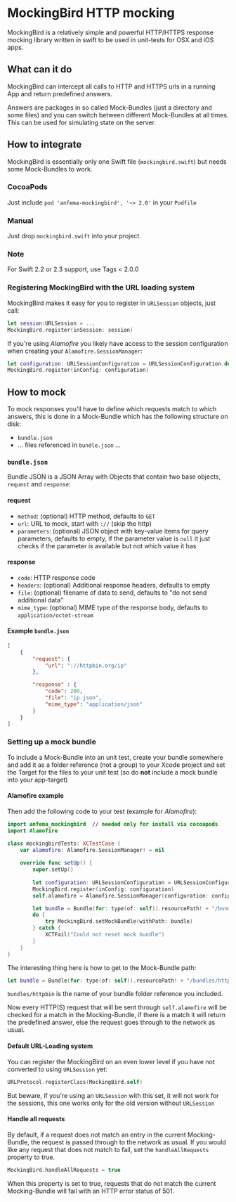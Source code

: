 # MockingBird HTTP mocking

MockingBird is a relatively simple and powerful HTTP/HTTPS response mocking library written in swift to be used in unit-tests for OSX and iOS apps.

## What can it do

MockingBird can intercept all calls to HTTP and HTTPS urls in a running App and return predefined answers.

Answers are packages in so called Mock-Bundles (just a directory and some files) and you can switch between different Mock-Bundles at all times. This can be used for simulating state on the server.

## How to integrate

MockingBird is essentially only one Swift file (`mockingbird.swift`) but needs some Mock-Bundles to work.

### CocoaPods

Just include `pod 'anfema-mockingbird', '~> 2.0'` in your `Podfile`

### Manual

Just drop `mockingbird.swift` into your project.

### Note

For Swift 2.2 or 2.3 support, use Tags < 2.0.0

### Registering MockingBird with the URL loading system

MockingBird makes it easy for you to register in `URLSession` objects, just call:

~~~swift
let session:URLSession = ...
MockingBird.register(inSession: session)
~~~

If you're using _Alamofire_ you likely have access to the session configuration when creating your `Alamofire.SessionManager`:

~~~swift
let configuration: URLSessionConfiguration = URLSessionConfiguration.default
MockingBird.register(inConfig: configuration)
~~~

## How to mock

To mock responses you'll have to define which requests match to which answers, this is done in a Mock-Bundle which has the following structure on disk:

- `bundle.json`
- ... files referenced in `bundle.json` ...

### `bundle.json`

Bundle JSON is a JSON Array with Objects that contain two base objects, `request` and `response`:

#### request

- `method`: (optional) HTTP method, defaults to `GET`
- `url`: URL to mock, start with `://` (skip the http)
- `parameters`: (optional) JSON object with key-value items for query parameters, defaults to empty, if the parameter value is `null` it just checks if the parameter is available but not which value it has

#### response

- `code`: HTTP response code
- `headers`: (optional) Additional response headers, defaults to empty
- `file`: (optional) filename of data to send, defaults to "do not send additional data"
- `mime_type`: (optional) MIME type of the response body, defaults to `application/octet-stream`

#### Example `bundle.json`

~~~json
[
	{
		"request": {
			"url": "://httpbin.org/ip"
		},

		"response" : {
			"code": 200,
			"file": "ip.json",
			"mime_type": "application/json"
		}
	}
]
~~~

### Setting up a mock bundle

To include a Mock-Bundle into an unit test, create your bundle somewhere and add it as a folder reference (not a group) to your Xcode project and set the Target for the files to your unit test (so do __not__ include a mock bundle into your app-target)

#### Alamofire example 

Then add the following code to your test (example for _Alamofire_):

~~~swift
import anfema_mockingbird  // needed only for install via cocoapods
import Alamofire

class mockingbirdTests: XCTestCase {
    var alamofire: Alamofire.SessionManager! = nil
    
    override func setUp() {
        super.setUp()
        
        let configuration: URLSessionConfiguration = URLSessionConfiguration.default
        MockingBird.register(inConfig: configuration)
        self.alamofire = Alamofire.SessionManager(configuration: configuration)

        let bundle = Bundle(for: type(of: self)).resourcePath! + "/bundles/httpbin"
        do {
            try MockingBird.setMockBundle(withPath: bundle)
        } catch {
            XCTFail("Could not reset mock bundle")
        }
    }
}
~~~

The interesting thing here is how to get to the Mock-Bundle path:

~~~swift
let bundle = Bundle(for: type(of: self)).resourcePath! + "/bundles/httpbin"
~~~

`bundles/httpbin` is the name of your bundle folder reference you included.

Now every HTTP(S) request that will be sent through `self.alamofire` will be checked for a match in the Mocking-Bundle, if there is a match it will return the predefined answer, else the request goes through to the network as usual.

#### Default URL-Loading system

You can register the MockingBird on an even lower level if you have not converted to using `URLSession` yet:

~~~swift
URLProtocol.registerClass(MockingBird.self)
~~~

But beware, if you're using an `URLSession` with this set, it will not work for the sessions, this one works only for the old version without `URLSession`

#### Handle all requests

By default, if a request does not match an entry in the current Mocking-Bundle, the request is passed through to the network as usual.  If you would like any request that does not match to fail, set the `handleAllRequests` property to true.

~~~swift
MockingBird.handleAllRequests = true
~~~

When this property is set to true, requests that do not match the current Mocking-Bundle will fail with an HTTP error status of 501.

